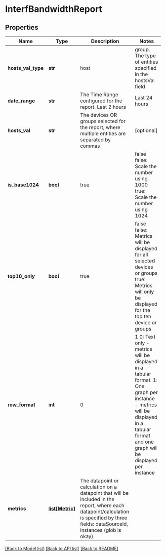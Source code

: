 # InterfBandwidthReport

## Properties
Name | Type | Description | Notes
------------ | ------------- | ------------- | -------------
**hosts_val_type** | **str** | host | group. The type of entities specified in the hostsVal field | [optional] 
**date_range** | **str** | The Time Range configured for the report. Last 2 hours | Last 24 hours | Last calendar day | Last 7 days | Last 14 days | Last 30 days | Last calendar month | Last 365 days | Any custom date range in this format: YYYY-MM-dd hh:mm TO YYYY-MM-dd hh:mm | [optional] 
**hosts_val** | **str** | The devices OR groups selected for the report, where multiple entities are separated by commas | [optional] 
**is_base1024** | **bool** | true | false false: Scale the number using 1000  true: Scale the number using 1024 | 
**top10_only** | **bool** | true | false false: Metrics will be displayed for all selected devices or groups true: Metrics will only be displayed for the top ten device or groups | 
**row_format** | **int** | 0 | 1 0: Text only - metrics will be displayed in a tabular format. 1: One graph per instance - metrics will be displayed in a tabular format and one graph will be displayed per instance | [optional] 
**metrics** | [**list[Metric]**](Metric.md) | The datapoint or calculation on a datapoint that will be included in the report, where each datapoint/calculation is specified by three fields: dataSourceId, instances (glob is okay) | 

[[Back to Model list]](../README.md#documentation-for-models) [[Back to API list]](../README.md#documentation-for-api-endpoints) [[Back to README]](../README.md)


